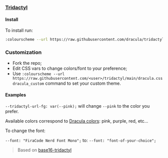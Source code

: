 ### [Tridactyl](https://github.com/tridactyl/tridactyl)

#### Install

To install run:

```sh
:colourscheme --url https://raw.githubusercontent.com/dracula/tridactyl/main/dracula.css dracula
```

### Customization

- Fork the repo;
- Edit CSS vars to change colors/font to your preference;
- Use `:colourscheme --url https://raw.githubusercontent.com/<user>/tridactyl/main/dracula.css dracula_custom` command to set your custom theme.

#### Examples

`--tridactyl-url-fg: var(--pink);` will change `--pink` to the color you prefer.

Available colors correspond to [Dracula colors](https://draculatheme.com/contribute): pink, purple, red, etc...

To change the font:

`--font: "FiraCode Nerd Font Mono";` to: `--font: "font-of-your-choice";`

> Based on [base16-tridactyl](https://github.com/bezmi/base16-tridactyl)
